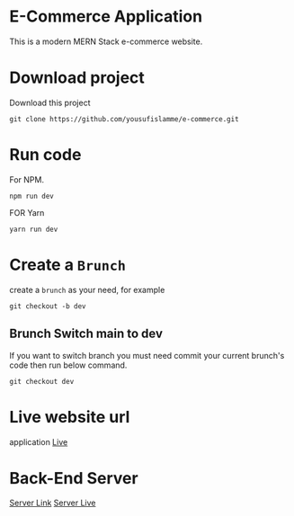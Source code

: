 # E-Commerce Application

This is a modern MERN Stack e-commerce website.

# Download project

Download this project

```
git clone https://github.com/yousufislamme/e-commerce.git
```

# Run code

For NPM.

```
npm run dev

```

FOR Yarn

```
yarn run dev
```

# Create a `Brunch`

create a `brunch` as your need,
for example

```
git checkout -b dev
```

## Brunch Switch main to dev

If you want to switch branch you must need commit your current brunch's code then run below command.

```
git checkout dev
```

# Live website url

application [Live](https://e-commerce-zeta-wine.vercel.app)

# Back-End Server

[Server Link](https://github.com/yousufislamme/e-commerce-server)
[Server Live](https://e-commerce-server-pink.vercel.app/)

